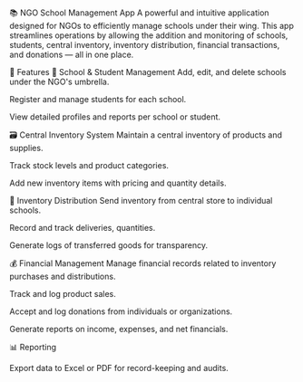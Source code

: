 📚 NGO School Management App
A powerful and intuitive application designed for NGOs to efficiently manage schools under their wing. This app streamlines operations by allowing the addition and monitoring of schools, students, central inventory, inventory distribution, financial transactions, and donations — all in one place.

🚀 Features
🏫 School & Student Management
Add, edit, and delete schools under the NGO's umbrella.

Register and manage students for each school.

View detailed profiles and reports per school or student.

🗃️ Central Inventory System
Maintain a central inventory of products and supplies.

Track stock levels and product categories.

Add new inventory items with pricing and quantity details.

🚚 Inventory Distribution
Send inventory from central store to individual schools.

Record and track deliveries, quantities.

Generate logs of transferred goods for transparency.

💰 Financial Management
Manage financial records related to inventory purchases and distributions.

Track and log product sales.

Accept and log donations from individuals or organizations.

Generate reports on income, expenses, and net financials.

📊 Reporting 

Export data to Excel or PDF for record-keeping and audits.
